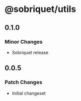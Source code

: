 # @sobriquet/utils

## 0.1.0

### Minor Changes

- Sobriquet release

## 0.0.5

### Patch Changes

- Initial changeset
